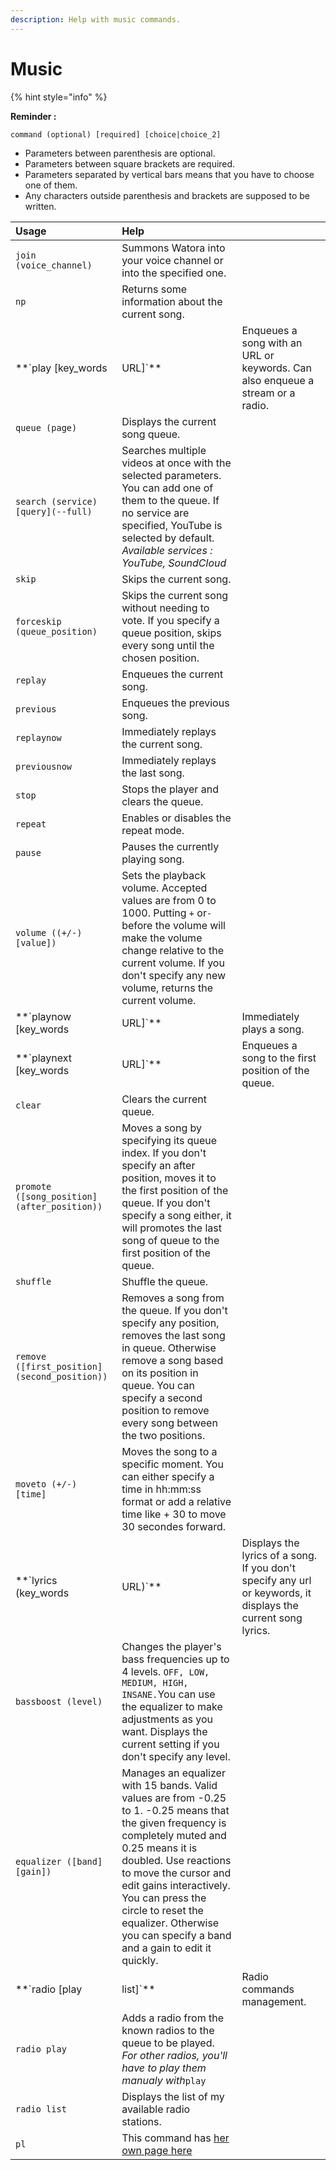 ```yaml
---
description: Help with music commands.
---
```


# Music

{% hint style="info" %}

**Reminder :**

`command (optional) [required] [choice|choice_2]`

* Parameters between parenthesis are optional.
* Parameters between square brackets are required.
* Parameters separated by vertical bars means that you have to choose one of them. 
* Any characters outside parenthesis and brackets are supposed to be written.

| Usage | Help |  |
| :--- | :--- | :--- |
| `join (voice_channel)` | Summons Watora into your voice channel or into the specified one. |  |
| `np` | Returns some information about the current song. |  |
| \*\*\`play \[key\_words | URL\]\`\*\* | Enqueues a song with an URL or keywords. Can also enqueue a stream or a radio. |
| `queue (page)` | Displays the current song queue. |  |
| `search (service)[query](--full)` | Searches multiple videos at once with the selected parameters. You can add one of them to the queue. If no service are specified, YouTube is selected by default.  _Available services : YouTube, SoundCloud_ |  |
| `skip` | Skips the current song. |  |
| `forceskip (queue_position)` | Skips the current song without needing to vote. If you specify a queue position, skips every song until the chosen position. |  |
| `replay` | Enqueues the current song. |  |
| `previous` | Enqueues the previous song. |  |
| `replaynow` | Immediately replays the current song. |  |
| `previousnow` | Immediately replays the last song. |  |
| `stop` | Stops the player and clears the queue. |  |
| `repeat` | Enables or disables the repeat mode. |  |
| `pause` | Pauses the currently playing song. |  |
| `volume ((+/-)[value])` | Sets the playback volume. Accepted values are from 0 to 1000. Putting `+` or`-` before the volume will make the volume change relative to the current volume. If you don't specify any new volume, returns the current volume. |  |
| \*\*\`playnow \[key\_words | URL\]\`\*\* | Immediately plays a song. |
| \*\*\`playnext \[key\_words | URL\]\`\*\* | Enqueues a song to the first position of the queue. |
| `clear` | Clears the current queue. |  |
| `promote ([song_position] (after_position))` | Moves a song by specifying its queue index. If you don't specify an after position, moves it to the first position of the queue. If you don't specify a song either, it will promotes the last song of queue to the first position of the queue. |  |
| `shuffle` | Shuffle the queue. |  |
| `remove ([first_position] (second_position))` | Removes a song from the queue. If you don't specify any position, removes the last song in queue. Otherwise remove a song based on its position in queue. You can specify a second position to remove every song between the two positions. |  |
| `moveto (+/-) [time]` | Moves the song to a specific moment. You can either specify a time in hh:mm:ss format or add a relative time like + 30 to move 30 secondes forward. |  |
| \*\*\`lyrics \(key\_words | URL\)\`\*\* | Displays the lyrics of a song. If you don't specify any url or keywords, it displays the current song lyrics. |
| `bassboost (level)` | Changes the player's bass frequencies up to 4 levels. `OFF, LOW, MEDIUM, HIGH, INSANE.`You can use the equalizer to make adjustments as you want. Displays the current setting if you don't specify any level. |  |
| `equalizer ([band] [gain])` | Manages an equalizer with 15 bands. Valid values are from -0.25 to 1. -0.25 means that the given frequency is completely muted and 0.25 means it is doubled. Use reactions to move the cursor and edit gains interactively. You can press the circle to reset the equalizer. Otherwise you can specify a band and a gain to edit it quickly. |  |
| \*\*\`radio \[play | list\]\`\*\* | Radio commands management. |
| `radio play` | Adds a radio from the known radios to the queue to be played. _For other radios, you'll have to play them manualy with_`play` |  |
| `radio list` | Displays the list of my available radio stations. |  |
| `pl` | This command has [her own page here](../features/autoplaylists.md) |  |

